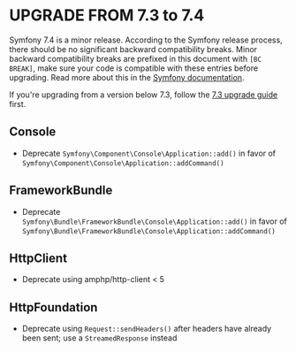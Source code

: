 UPGRADE FROM 7.3 to 7.4
=======================

Symfony 7.4 is a minor release. According to the Symfony release process, there should be no significant
backward compatibility breaks. Minor backward compatibility breaks are prefixed in this document with
`[BC BREAK]`, make sure your code is compatible with these entries before upgrading.
Read more about this in the [Symfony documentation](https://symfony.com/doc/7.4/setup/upgrade_minor.html).

If you're upgrading from a version below 7.3, follow the [7.3 upgrade guide](UPGRADE-7.3.md) first.

Console
-------

 * Deprecate `Symfony\Component\Console\Application::add()` in favor of `Symfony\Component\Console\Application::addCommand()`

FrameworkBundle
---------------

 * Deprecate `Symfony\Bundle\FrameworkBundle\Console\Application::add()` in favor of `Symfony\Bundle\FrameworkBundle\Console\Application::addCommand()`

HttpClient
----------

 * Deprecate using amphp/http-client < 5

HttpFoundation
--------------

 * Deprecate using `Request::sendHeaders()` after headers have already been sent; use a `StreamedResponse` instead
